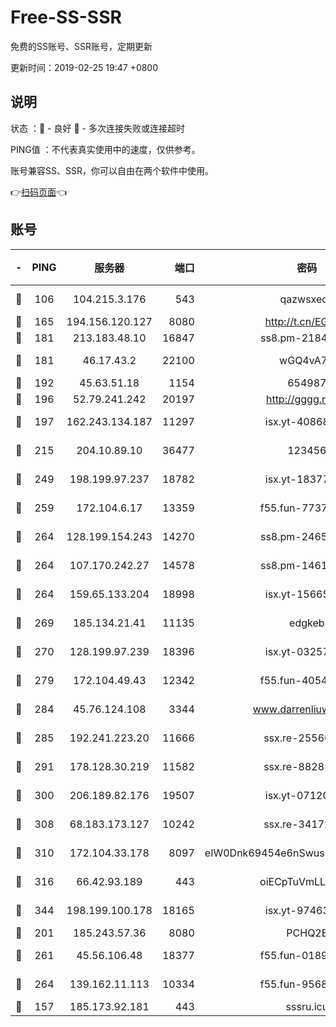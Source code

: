 # Free-SS-SSR

免费的SS账号、SSR账号，定期更新

更新时间：2019-02-25 19:47 +0800

## 说明

状态     ：🙂 - 良好 🙁 - 多次连接失败或连接超时

PING值   ：不代表真实使用中的速度，仅供参考。

账号兼容SS、SSR，你可以自由在两个软件中使用。

👉[扫码页面](https://liesauer.github.io/free-ss-ssr.github.io/)👈

## 账号

|-|PING|服务器|端口|密码|加密方式|区域|
|:----:|:----:|:-----:|-----:|:----:|:----:|:----:|
|🙂|106|104.215.3.176|543|qazwsxedc|aes-256-gcm|JP|
|🙂|165|194.156.120.127|8080|http://t.cn/EGJIyrl|rc4-md5|RU|
|🙂|181|213.183.48.10|16847|ss8.pm-21844006|rc4-md5|RU|
|🙂|181|46.17.43.2|22100|wGQ4vA7D|aes-256-gcm|RU|
|🙂|192|45.63.51.18|1154|654987|chacha20|US|
|🙂|196|52.79.241.242|20197|http://gggg.rocks|chacha20|KR|
|🙂|197|162.243.134.187|11297|isx.yt-40868307|aes-256-cfb|US|
|🙂|215|204.10.89.10|36477|123456|aes-256-cfb|US|
|🙂|249|198.199.97.237|18782|isx.yt-18377229|aes-256-cfb|US|
|🙂|259|172.104.6.17|13359|f55.fun-77379791|aes-256-cfb|US|
|🙂|264|128.199.154.243|14270|ss8.pm-24650269|aes-256-cfb|SG|
|🙂|264|107.170.242.27|14578|ss8.pm-14613158|aes-256-cfb|US|
|🙂|264|159.65.133.204|18998|isx.yt-15665435|aes-256-cfb|SG|
|🙂|269|185.134.21.41|11135|edgkeb|aes-256-cfb|GB|
|🙂|270|128.199.97.239|18396|isx.yt-03257218|aes-256-cfb|SG|
|🙂|279|172.104.49.43|12342|f55.fun-40543073|aes-256-cfb|SG|
|🙂|284|45.76.124.108|3344|www.darrenliuwei.com|aes-256-cfb|AU|
|🙂|285|192.241.223.20|11666|ssx.re-25566820|aes-256-cfb|US|
|🙂|291|178.128.30.219|11582|ssx.re-88285477|aes-256-cfb|SG|
|🙂|300|206.189.82.176|19507|isx.yt-07120168|aes-256-cfb|SG|
|🙂|308|68.183.173.127|10242|ssx.re-34172172|aes-256-cfb|US|
|🙂|310|172.104.33.178|8097|eIW0Dnk69454e6nSwuspv9DmS201tQ0D|aes-256-cfb|SG|
|🙂|316|66.42.93.189|443|oiECpTuVmLLxk4Ts|aes-256-cfb|US|
|🙂|344|198.199.100.178|18165|isx.yt-97463980|aes-256-cfb|US|
|🙂|201|185.243.57.36|8080|PCHQ2E|rc4-md5|US|
|🙂|261|45.56.106.48|18377|f55.fun-01898711|aes-256-cfb|US|
|🙂|264|139.162.11.113|10334|f55.fun-95689731|aes-256-cfb|SG|
|🙁|157|185.173.92.181|443|sssru.icu|rc4-md5|RU|
